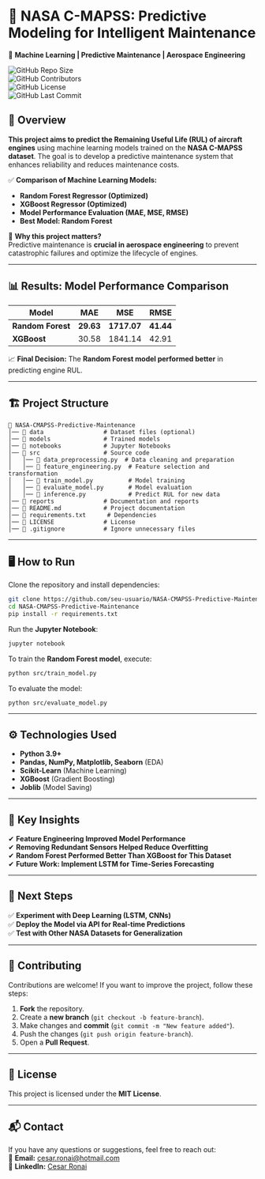 # 🚀 NASA C-MAPSS: Predictive Modeling for Intelligent Maintenance  
🔬 **Machine Learning | Predictive Maintenance | Aerospace Engineering**

![GitHub Repo Size](https://img.shields.io/github/repo-size/seu-usuario/NASA-CMAPSS-Predictive-Maintenance?color=blue)  
![GitHub Contributors](https://img.shields.io/github/contributors/seu-usuario/NASA-CMAPSS-Predictive-Maintenance)  
![GitHub License](https://img.shields.io/github/license/seu-usuario/NASA-CMAPSS-Predictive-Maintenance)  
![GitHub Last Commit](https://img.shields.io/github/last-commit/seu-usuario/NASA-CMAPSS-Predictive-Maintenance)  

## 📌 Overview  
**This project aims to predict the Remaining Useful Life (RUL) of aircraft engines** using machine learning models trained on the **NASA C-MAPSS dataset**. The goal is to develop a predictive maintenance system that enhances reliability and reduces maintenance costs.  

✅ **Comparison of Machine Learning Models:**  
- **Random Forest Regressor (Optimized)**  
- **XGBoost Regressor (Optimized)**  
- **Model Performance Evaluation (MAE, MSE, RMSE)**  
- **Best Model: Random Forest**  

🚀 **Why this project matters?**  
Predictive maintenance is **crucial in aerospace engineering** to prevent catastrophic failures and optimize the lifecycle of engines.  

---

## 📊 Results: Model Performance Comparison  
| **Model**        | **MAE** | **MSE** | **RMSE** |
|-----------------|--------|--------|--------|
| **Random Forest** | **29.63** | **1717.07** | **41.44** |
| **XGBoost**       | 30.58  | 1841.14 | 42.91 |

📈 **Final Decision:** The **Random Forest model performed better** in predicting engine RUL.  

---

## 🏗️ Project Structure  
```
📂 NASA-CMAPSS-Predictive-Maintenance
│── 📂 data                 # Dataset files (optional)
│── 📂 models               # Trained models
│── 📂 notebooks            # Jupyter Notebooks
│── 📂 src                  # Source code
│   │── 📜 data_preprocessing.py  # Data cleaning and preparation
│   │── 📜 feature_engineering.py  # Feature selection and transformation
│   │── 📜 train_model.py          # Model training
│   │── 📜 evaluate_model.py       # Model evaluation
│   │── 📜 inference.py            # Predict RUL for new data
│── 📂 reports              # Documentation and reports
│── 📜 README.md            # Project documentation
│── 📜 requirements.txt      # Dependencies
│── 📜 LICENSE              # License
│── 📜 .gitignore           # Ignore unnecessary files
```

---

## 🖥️ How to Run  
Clone the repository and install dependencies:  
```bash
git clone https://github.com/seu-usuario/NASA-CMAPSS-Predictive-Maintenance.git
cd NASA-CMAPSS-Predictive-Maintenance
pip install -r requirements.txt
```

Run the **Jupyter Notebook**:  
```bash
jupyter notebook
```

To train the **Random Forest model**, execute:
```bash
python src/train_model.py
```

To evaluate the model:
```bash
python src/evaluate_model.py
```

---

## ⚙️ Technologies Used  
- **Python 3.9+**  
- **Pandas, NumPy, Matplotlib, Seaborn** (EDA)  
- **Scikit-Learn** (Machine Learning)  
- **XGBoost** (Gradient Boosting)  
- **Joblib** (Model Saving)  

---

## 📌 Key Insights  
✔ **Feature Engineering Improved Model Performance**  
✔ **Removing Redundant Sensors Helped Reduce Overfitting**  
✔ **Random Forest Performed Better Than XGBoost for This Dataset**  
✔ **Future Work: Implement LSTM for Time-Series Forecasting**  

---

## 🔮 Next Steps  
✅ **Experiment with Deep Learning (LSTM, CNNs)**  
✅ **Deploy the Model via API for Real-time Predictions**  
✅ **Test with Other NASA Datasets for Generalization**  

---

## 🤝 Contributing  
Contributions are welcome! If you want to improve the project, follow these steps:  
1. **Fork** the repository.  
2. Create a **new branch** (`git checkout -b feature-branch`).  
3. Make changes and **commit** (`git commit -m "New feature added"`).  
4. Push the changes (`git push origin feature-branch`).  
5. Open a **Pull Request**.  

---

## 📜 License  
This project is licensed under the **MIT License**.  

---

## 📬 Contact  
If you have any questions or suggestions, feel free to reach out:  
📧 **Email:** cesar.ronai@hotmail.com  
🔗 **LinkedIn:** [Cesar Ronai](https://linkedin.com/in/cesar-ronai)  
